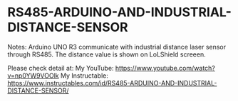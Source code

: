 # RS485-ARDUINO-AND-INDUSTRIAL-DISTANCE-SENSOR

Notes: Arduino UNO R3 communicate with industrial distance laser sensor through RS485.
The distance value is shown on LoLShield screeen.

Please check detail at:
My YouTube: https://www.youtube.com/watch?v=np0YW9VOOlk
My Instructable: https://www.instructables.com/id/RS485-ARDUINO-AND-INDUSTRIAL-DISTANCE-SENSOR/
